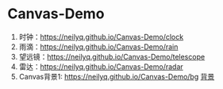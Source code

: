 # Canvas-Demo

1. 时钟：https://neilyq.github.io/Canvas-Demo/clock
2. 雨滴：https://neilyq.github.io/Canvas-Demo/rain
3. 望远镜：https://neilyq.github.io/Canvas-Demo/telescope
4. 雷达：https://neilyq.github.io/Canvas-Demo/radar
5. Canvas背景1: https://neilyq.github.io/Canvas-Demo/bg
<a href="https://neilyq.github.io/Canvas-Demo/bg">背景</a>
